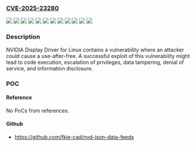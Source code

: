 ### [CVE-2025-23280](https://cve.mitre.org/cgi-bin/cvename.cgi?name=CVE-2025-23280)
![](https://img.shields.io/static/v1?label=Product&message=GeForce&color=blue)
![](https://img.shields.io/static/v1?label=Product&message=Guest%20driver&color=blue)
![](https://img.shields.io/static/v1?label=Product&message=NVIDIA%20RTX%2C%20Quadro%2C%20NVS&color=blue)
![](https://img.shields.io/static/v1?label=Product&message=Tesla&color=blue)
![](https://img.shields.io/static/v1?label=Version&message=535.261.03(All%20versions%20prior%20to%20and%20including%20vGPU%2016.11)%20&color=brightgreen)
![](https://img.shields.io/static/v1?label=Version&message=570.172.08(All%20versions%20prior%20to%20and%20including%20vGPU%2018.4)%20&color=brightgreen)
![](https://img.shields.io/static/v1?label=Version&message=580.82.07(All%20versions%20prior%20to%20and%20including%20vGPU%2019.1)%20&color=brightgreen)
![](https://img.shields.io/static/v1?label=Version&message=580.82.07(All%20versions%20up%20to%20and%20including%20the%20August%202025%20release)%20&color=brightgreen)
![](https://img.shields.io/static/v1?label=Version&message=All%20driver%20versions%20prior%20to%20535.274.02%20&color=brightgreen)
![](https://img.shields.io/static/v1?label=Version&message=All%20driver%20versions%20prior%20to%20570.195.03%20&color=brightgreen)
![](https://img.shields.io/static/v1?label=Version&message=All%20driver%20versions%20prior%20to%20580.95.05%20&color=brightgreen)
![](https://img.shields.io/static/v1?label=Vulnerability&message=CWE-416%20Use%20After%20Free&color=brightgreen)

### Description

NVIDIA Display Driver for Linux contains a vulnerability where an attacker could cause a use-after-free. A successful exploit of this vulnerability might lead to code execution, escalation of privileges, data tampering, denial of service, and information disclosure.

### POC

#### Reference
No PoCs from references.

#### Github
- https://github.com/fkie-cad/nvd-json-data-feeds

